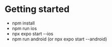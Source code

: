# Getting started

- npm install
- npm run ios
- npx expo start --ios
- npm run android (or npx expo start --android)
